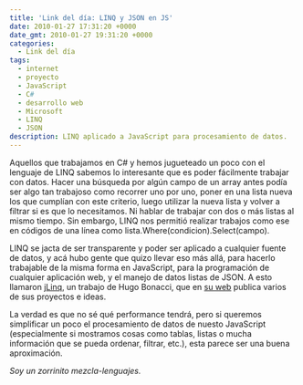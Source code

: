 ```yaml
---
title: 'Link del día: LINQ y JSON en JS'
date: 2010-01-27 17:31:20 +0000
date_gmt: 2010-01-27 19:31:20 +0000
categories:
  - Link del día
tags:
  - internet
  - proyecto
  - JavaScript
  - C#
  - desarrollo web
  - Microsoft
  - LINQ
  - JSON
description: LINQ aplicado a JavaScript para procesamiento de datos.
---
```



Aquellos que trabajamos en C# y hemos jugueteado un poco con el lenguaje de LINQ sabemos lo interesante que es poder fácilmente trabajar con datos. Hacer una búsqueda por algún campo de un array antes podía ser algo tan trabajoso como recorrer uno por uno, poner en una lista nueva los que cumplían con este criterio, luego utilizar la nueva lista y volver a filtrar si es que lo necesitamos. Ni hablar de trabajar con dos o más listas al mismo tiempo. Sin embargo, LINQ nos permitió realizar trabajos como ese en códigos de una línea como lista.Where(condicion).Select(campo).

LINQ se jacta de ser transparente y poder ser aplicado a cualquier fuente de datos, y acá hubo gente que quizo llevar eso más allá, para hacerlo trabajable de la misma forma en JavaScript, para la programación de cualquier aplicación web, y el manejo de datos listas de JSON. A esto llamaron [jLinq](http://www.hugoware.net/Projects/jLinq), un trabajo de Hugo Bonacci, que en [su web](http://www.hugoware.net/) publica varios de sus proyectos e ideas.

La verdad es que no sé qué performance tendrá, pero si queremos simplificar un poco el procesamiento de datos de nuesto JavaScript (especialmente si mostramos cosas como tablas, listas o mucha información que se pueda ordenar, filtrar, etc.), esta parece ser una buena aproximación.

_Soy un zorrinito mezcla-lenguajes._
